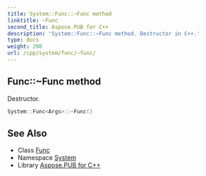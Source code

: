 ```yaml
---
title: System::Func::~Func method
linktitle: ~Func
second_title: Aspose.PUB for C++
description: 'System::Func::~Func method. Destructor in C++.'
type: docs
weight: 200
url: /cpp/system/func/~func/
---
```

## Func::~Func method


Destructor.

```cpp
System::Func<Args>::~Func()
```

## See Also

* Class [Func](../)
* Namespace [System](../../)
* Library [Aspose.PUB for C++](../../../)

